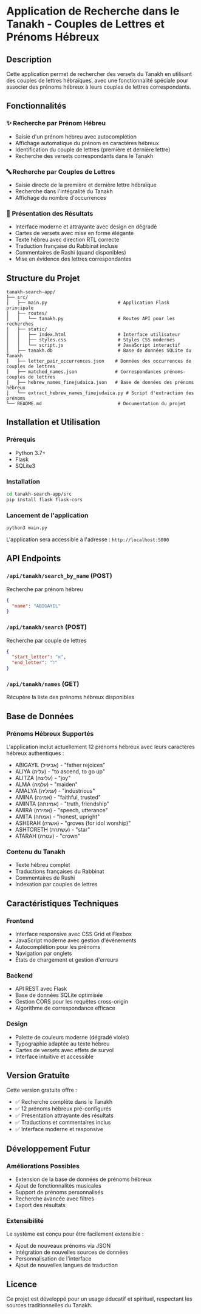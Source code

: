 # Application de Recherche dans le Tanakh - Couples de Lettres et Prénoms Hébreux

## Description

Cette application permet de rechercher des versets du Tanakh en utilisant des couples de lettres hébraïques, avec une fonctionnalité spéciale pour associer des prénoms hébreux à leurs couples de lettres correspondants.

## Fonctionnalités

### ✨ Recherche par Prénom Hébreu
- Saisie d'un prénom hébreu avec autocomplétion
- Affichage automatique du prénom en caractères hébreux
- Identification du couple de lettres (première et dernière lettre)
- Recherche des versets correspondants dans le Tanakh

### 🔤 Recherche par Couples de Lettres
- Saisie directe de la première et dernière lettre hébraïque
- Recherche dans l'intégralité du Tanakh
- Affichage du nombre d'occurrences

### 📖 Présentation des Résultats
- Interface moderne et attrayante avec design en dégradé
- Cartes de versets avec mise en forme élégante
- Texte hébreu avec direction RTL correcte
- Traduction française du Rabbinat incluse
- Commentaires de Rashi (quand disponibles)
- Mise en évidence des lettres correspondantes

## Structure du Projet

```
tanakh-search-app/
├── src/
│   ├── main.py                          # Application Flask principale
│   ├── routes/
│   │   └── tanakh.py                    # Routes API pour les recherches
│   ├── static/
│   │   ├── index.html                   # Interface utilisateur
│   │   ├── styles.css                   # Styles CSS modernes
│   │   └── script.js                    # JavaScript interactif
│   ├── tanakh.db                        # Base de données SQLite du Tanakh
│   ├── letter_pair_occurrences.json    # Données des occurrences de couples de lettres
│   ├── matched_names.json              # Correspondances prénoms-couples de lettres
│   ├── hebrew_names_finejudaica.json   # Base de données des prénoms hébreux
│   └── extract_hebrew_names_finejudaica.py # Script d'extraction des prénoms
└── README.md                            # Documentation du projet
```

## Installation et Utilisation

### Prérequis
- Python 3.7+
- Flask
- SQLite3

### Installation
```bash
cd tanakh-search-app/src
pip install flask flask-cors
```

### Lancement de l'application
```bash
python3 main.py
```

L'application sera accessible à l'adresse : `http://localhost:5000`

## API Endpoints

### `/api/tanakh/search_by_name` (POST)
Recherche par prénom hébreu
```json
{
  "name": "ABIGAYIL"
}
```

### `/api/tanakh/search` (POST)
Recherche par couple de lettres
```json
{
  "start_letter": "א",
  "end_letter": "ל"
}
```

### `/api/tanakh/names` (GET)
Récupère la liste des prénoms hébreux disponibles

## Base de Données

### Prénoms Hébreux Supportés
L'application inclut actuellement 12 prénoms hébreux avec leurs caractères hébreux authentiques :
- ABIGAYIL (אביגיל) - "father rejoices"
- ALIYA (עליה) - "to ascend, to go up"
- ALITZA (עליצה) - "joy"
- ALMA (עלמה) - "maiden"
- AMALYA (עמליה) - "industrious"
- AMINA (אמינה) - "faithful, trusted"
- AMINTA (אמינתה) - "truth, friendship"
- AMIRA (אמירה) - "speech, utterance"
- AMITA (אמתה) - "honest, upright"
- ASHERAH (אשרה) - "groves (for idol worship)"
- ASHTORETH (עשתרת) - "star"
- ATARAH (עטרה) - "crown"

### Contenu du Tanakh
- Texte hébreu complet
- Traductions françaises du Rabbinat
- Commentaires de Rashi
- Indexation par couples de lettres

## Caractéristiques Techniques

### Frontend
- Interface responsive avec CSS Grid et Flexbox
- JavaScript moderne avec gestion d'événements
- Autocomplétion pour les prénoms
- Navigation par onglets
- États de chargement et gestion d'erreurs

### Backend
- API REST avec Flask
- Base de données SQLite optimisée
- Gestion CORS pour les requêtes cross-origin
- Algorithme de correspondance efficace

### Design
- Palette de couleurs moderne (dégradé violet)
- Typographie adaptée au texte hébreu
- Cartes de versets avec effets de survol
- Interface intuitive et accessible

## Version Gratuite

Cette version gratuite offre :
- ✅ Recherche complète dans le Tanakh
- ✅ 12 prénoms hébreux pré-configurés
- ✅ Présentation attrayante des résultats
- ✅ Traductions et commentaires inclus
- ✅ Interface moderne et responsive

## Développement Futur

### Améliorations Possibles
- Extension de la base de données de prénoms hébreux
- Ajout de fonctionnalités musicales
- Support de prénoms personnalisés
- Recherche avancée avec filtres
- Export des résultats

### Extensibilité
Le système est conçu pour être facilement extensible :
- Ajout de nouveaux prénoms via JSON
- Intégration de nouvelles sources de données
- Personnalisation de l'interface
- Ajout de nouvelles langues de traduction

## Licence

Ce projet est développé pour un usage éducatif et spirituel, respectant les sources traditionnelles du Tanakh.

